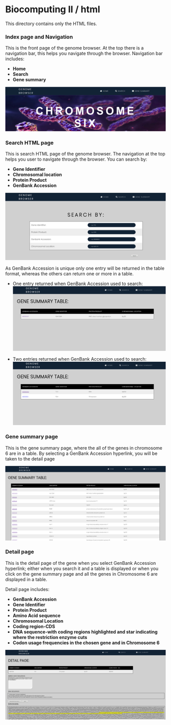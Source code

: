 Biocomputing II / html
======================

This directory contains only the HTML files.

### Index page and Navigation

This is the front page of the genome browser. At the top there is a navigation bar, this helps you navigate through the browser.
Navigation bar includes:
* **Home**
* **Search**
* **Gene summary**

![image](https://github.com/flolai/bbk_chromosome6/blob/master/html/frontpage.png)

### Search HTML page

This is search HTML page of the genome browser. The navigation at the top helps you user to navigate through the browser. You can search by:
* **Gene Identifier**
* **Chromosomal location**
* **Protein Product**
* **GenBank Accession** 

![image](https://github.com/flolai/bbk_chromosome6/blob/master/html/searchhtml.png)


As GenBank Accession is unique only one entry will be returned in the table format, whereas the others can return one or more in a table.

* One entry returned when GenBank Accession used to search:
![image](https://github.com/flolai/bbk_chromosome6/blob/master/html/oneentry.png)

* Two entries returned when GenBank Accession used to search:
![image](https://github.com/flolai/bbk_chromosome6/blob/master/html/twoentries.png)

### Gene summary page

This is the gene summary page, where the all of the genes in chromosome 6 are in a table.
By selecting a GenBank Accession hyperlink, you will be taken to the detail page

![image](https://github.com/flolai/bbk_chromosome6/blob/master/html/gene%20summary.png)

### Detail page

This is the detail page of the gene when you select GenBank Accession hyperlink; either when you search it and a table is displayed or when you click on the gene summary page and all the genes in Chromosome 6 are displayed in a table.

Detail page includes:
* **GenBank Accession**
* **Gene Identifier**
* **Protein Product**
* **Amino Acid sequence**
* **Chromosomal Location**
* **Coding region-CDS**
* **DNA sequence-with coding regions highlighted and star indicating where the restriction enzyme cuts**
* **Codon usage frequencies in the chosen gene and in Chromosome 6**

![image](https://github.com/flolai/bbk_chromosome6/blob/master/html/detailpage.png)
